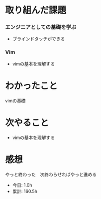 # 取り組んだ課題
### エンジニアとしての基礎を学ぶ
* ブラインドタッチができる
### Vim
* vimの基本を理解する
# わかったこと
vimの基礎
# 次やること
* vimの基本を理解する
# 感想
やっと終わった　次終わらせればやっと進める
* 今日: 1.0h
* 累計: 160.5h

